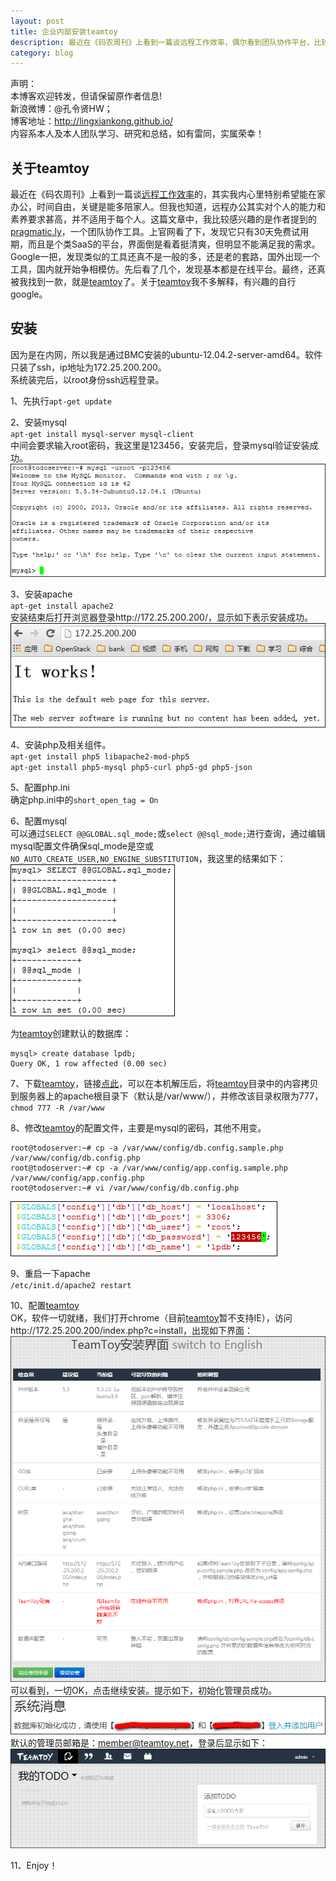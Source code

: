 ```yaml
---
layout: post
title: 企业内部安装teamtoy
description: 最近在《码农周刊》上看到一篇谈远程工作效率，偶尔看到团队协作平台，比较感兴趣，所以研究了一下
category: blog
---
```


声明：  
本博客欢迎转发，但请保留原作者信息!  
新浪微博：@孔令贤HW；  
博客地址：http://lingxiankong.github.io/  
内容系本人及本人团队学习、研究和总结，如有雷同，实属荣幸！  

## 关于teamtoy
最近在《码农周刊》上看到一篇谈[远程工作效率](http://beenhero.com/improve-remote-work-productivity/)的，其实我内心里特别希望能在家办公，时间自由，关键是能多陪家人。但我也知道，远程办公其实对个人的能力和素养要求甚高，并不适用于每个人。这篇文章中，我比较感兴趣的是作者提到的[pragmatic.ly](http://pragmatic.ly/)，一个团队协作工具。上官网看了下，发现它只有30天免费试用期，而且是个类SaaS的平台，界面倒是看着挺清爽，但明显不能满足我的需求。Google一把，发现类似的工具还真不是一般的多，还是老的套路，国外出现一个工具，国内就开始争相模仿。先后看了几个，发现基本都是在线平台。最终，还真被我找到一款，就是[teamtoy][]了。关于[teamtoy][]我不多解释，有兴趣的自行google。

## 安装
因为是在内网，所以我是通过BMC安装的ubuntu-12.04.2-server-amd64。软件只装了ssh，ip地址为172.25.200.200。  
系统装完后，以root身份ssh远程登录。

1、先执行`apt-get update`  

2、安装mysql  
`apt-get install mysql-server mysql-client`  
中间会要求输入root密码，我这里是123456，安装完后，登录mysql验证安装成功。  
![](/images/2014-01-08-install-teamtoy/1.png)  

3、安装apache  
`apt-get install apache2`  
安装结束后打开浏览器登录http://172.25.200.200/，显示如下表示安装成功。  
![](/images/2014-01-08-install-teamtoy/2.png)  

4、安装php及相关组件。  
`apt-get install php5 libapache2-mod-php5`  
`apt-get install php5-mysql php5-curl php5-gd php5-json`  

5、配置php.ini  
确定php.ini中的`short_open_tag = On`  

6、配置mysql  
可以通过`SELECT @@GLOBAL.sql_mode;`或`select @@sql_mode;`进行查询，通过编辑mysql配置文件确保sql_mode是空或`NO_AUTO_CREATE_USER,NO_ENGINE_SUBSTITUTION`，我这里的结果如下：  
![](/images/2014-01-08-install-teamtoy/3.png)  

为[teamtoy][]创建默认的数据库：  

	mysql> create database lpdb;
	Query OK, 1 row affected (0.00 sec)

7、下载[teamtoy][]，链接[点此](http://tt2net.sinaapp.com/?a=download&vid=2097)，可以在本机解压后，将[teamtoy][]目录中的内容拷贝到服务器上的apache根目录下（默认是/var/www/），并修改该目录权限为777，`chmod 777 -R /var/www`  

8、修改[teamtoy][]的配置文件，主要是mysql的密码，其他不用变。

	root@todoserver:~# cp -a /var/www/config/db.config.sample.php /var/www/config/db.config.php
	root@todoserver:~# cp -a /var/www/config/app.config.sample.php /var/www/config/app.config.php
	root@todoserver:~# vi /var/www/config/db.config.php

![](/images/2014-01-08-install-teamtoy/4.png)   

9、重启一下apache  
`/etc/init.d/apache2 restart`  

10、配置[teamtoy][]  
OK，软件一切就绪，我们打开chrome（目前[teamtoy][]暂不支持IE），访问http://172.25.200.200/index.php?c=install，出现如下界面：  
![](/images/2014-01-08-install-teamtoy/5.png)  
可以看到，一切OK，点击继续安装。提示如下，初始化管理员成功。  
![](/images/2014-01-08-install-teamtoy/6.png)  
默认的管理员邮箱是：member@teamtoy.net，登录后显示如下：  
![](/images/2014-01-08-install-teamtoy/7.png)  

11、Enjoy！

[teamtoy]:  http://tt2net.sinaapp.com/  "teamtoy"